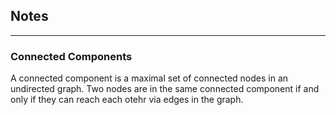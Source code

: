 ## Notes
<hr>

### <b>Connected Components</b>
A connected component is a maximal set of connected nodes in an undirected graph. Two nodes are in the same connected component if and only if they can reach each otehr via edges in the graph.